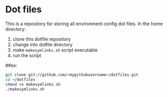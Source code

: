 # Dot files

This is a repository for storing all environment config dot files.  In the home directory:

1. clone this dotfile repository
2. change into dotfile directory 
3. make `makesymlinks.sh` script executable
4. run the script

##ex:

```bash
git clone git://github.com/<mygithubusername>/dotfiles.git
cd ~/dotfiles
chmod +x makesymlinks.sh
./makesymlinks.sh
```

